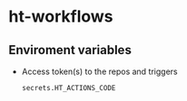 # ht-workflows

## Enviroment variables

- Access token(s) to the repos and triggers
    ```
    secrets.HT_ACTIONS_CODE
    ```

